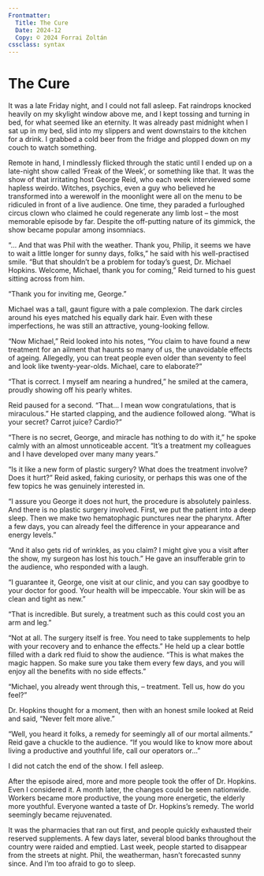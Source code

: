 ```yaml
---
Frontmatter:
  Title: The Cure
  Date: 2024-12
  Copy: © 2024 Forrai Zoltán
cssclass: syntax
---
```


# The Cure

It was a late Friday night, 
and I could not fall asleep. 
Fat raindrops knocked heavily on my skylight window above me, 
and I kept tossing and turning in bed, 
for what seemed like an eternity. 
It was already past midnight when I sat up in my bed, 
slid into my slippers and went downstairs to the kitchen for a drink. 
I grabbed a cold beer from the fridge 
and plopped down on my couch to watch something.

Remote in hand, 
I mindlessly flicked through the static 
until I ended up on a late-night show 
called ‘Freak of the Week’, 
or something like that. 
It was the show of that irritating host George Reid, 
who each week interviewed some hapless weirdo. 
Witches, psychics, 
even a guy who believed he transformed 
into a werewolf in the moonlight 
were all on the menu to be ridiculed 
in front of a live audience. 
One time, 
they paraded a furloughed circus clown 
who claimed he could regenerate any limb lost 
– the most memorable episode by far. 
Despite the off-putting nature of its gimmick, 
the show became popular among insomniacs.

“… And that was Phil with the weather. 
Thank you, Philip, it seems we have to wait a little longer for sunny days, folks,” he said with his well-practised smile. “But that shouldn’t be a problem for today’s guest, Dr. Michael Hopkins. Welcome, Michael, thank you for coming,” Reid turned to his guest sitting across from him.

“Thank you for inviting me, George.”

Michael was a tall, gaunt figure with a pale complexion. The dark circles around his eyes matched his equally dark hair. Even with these imperfections, he was still an attractive, young-looking fellow.

“Now Michael,” Reid looked into his notes, “You claim to have found a new treatment for an ailment that haunts so many of us, the unavoidable effects of ageing. Allegedly, you can treat people even older than seventy to feel and look like twenty-year-olds. Michael, care to elaborate?”

“That is correct. I myself am nearing a hundred,” he smiled at the camera, proudly showing off his pearly whites.

Reid paused for a second. “That… I mean wow congratulations, that is miraculous.” He started clapping, and the audience followed along. “What is your secret? Carrot juice? Cardio?”

“There is no secret, George, and miracle has nothing to do with it,” he spoke calmly with an almost unnoticeable accent. “It’s a treatment my colleagues and I have developed over many many years.”

“Is it like a new form of plastic surgery? What does the treatment involve? Does it hurt?” Reid asked, faking curiosity, or perhaps this was one of the few topics he was genuinely interested in.

“I assure you George it does not hurt, the procedure is absolutely painless. And there is no plastic surgery involved. First, we put the patient into a deep sleep. Then we make two hematophagic punctures near the pharynx. After a few days, you can already feel the difference in your appearance and energy levels.”

“And it also gets rid of wrinkles, as you claim? I might give you a visit after the show, my surgeon has lost his touch.” He gave an insufferable grin to the audience, who responded with a laugh.

“I guarantee it, George, one visit at our clinic, and you can say goodbye to your doctor for good. Your health will be impeccable. Your skin will be as clean and tight as new.”

“That is incredible. But surely, a treatment such as this could cost you an arm and leg.”

“Not at all. The surgery itself is free. You need to take supplements to help with your recovery and to enhance the effects.” He held up a clear bottle filled with a dark red fluid to show the audience. “This is what makes the magic happen. So make sure you take them every few days, and you will enjoy all the benefits with no side effects.”

“Michael, you already went through this, – treatment. Tell us, how do you feel?”

Dr. Hopkins thought for a moment, then with an honest smile looked at Reid and said, “Never felt more alive.”

“Well, you heard it folks, a remedy for seemingly all of our mortal ailments.” Reid gave a chuckle to the audience. “If you would like to know more about living a productive and youthful life, call our operators or…”

I did not catch the end of the show. I fell asleep.

After the episode aired, more and more people took the offer of Dr. Hopkins. Even I considered it. A month later, the changes could be seen nationwide. Workers became more productive, the young more energetic, the elderly more youthful. Everyone wanted a taste of Dr. Hopkins’s remedy. The world seemingly became rejuvenated.

It was the pharmacies that ran out first, and people quickly exhausted their reserved supplements. A few days later, several blood banks throughout the country were raided and emptied. Last week, people started to disappear from the streets at night. Phil, the weatherman, hasn’t forecasted sunny since. And I’m too afraid to go to sleep.

